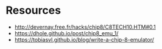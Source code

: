 # Resources

- http://devernay.free.fr/hacks/chip8/C8TECH10.HTM#0.1 
- https://dhole.github.io/post/chip8_emu_1/
- https://tobiasvl.github.io/blog/write-a-chip-8-emulator/